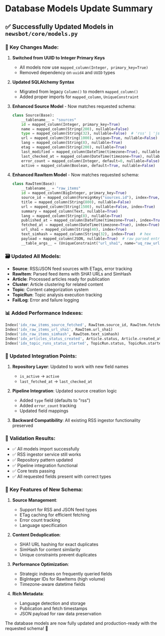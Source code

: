 # Database Models Update Summary

## ✅ Successfully Updated Models in `newsbot/core/models.py`

### 🔄 **Key Changes Made:**

1. **Switched from UUID to Integer Primary Keys** 
   - All models now use `mapped_column(Integer, primary_key=True)`
   - Removed dependency on `uuid4` and `UUID` types

2. **Updated SQLAlchemy Syntax**
   - Migrated from legacy `Column()` to modern `mapped_column()`
   - Added proper imports for `mapped_column`, `UniqueConstraint`

3. **Enhanced Source Model** - Now matches requested schema:
   ```python
   class Source(Base):
       __tablename__ = "sources"
       id = mapped_column(Integer, primary_key=True)
       name = mapped_column(String(200), nullable=False)
       type = mapped_column(String(32), nullable=False)  # 'rss' | 'json'
       url = mapped_column(String(1000), unique=True, nullable=False)
       lang = mapped_column(String(8), nullable=True)
       etag = mapped_column(String(200), nullable=True)
       last_modified = mapped_column(DateTime(timezone=True), nullable=True)
       last_checked_at = mapped_column(DateTime(timezone=True), nullable=True)
       error_count = mapped_column(Integer, default=0, nullable=False)
       active = mapped_column(Boolean, default=True, nullable=False)
   ```

4. **Enhanced RawItem Model** - Now matches requested schema:
   ```python
   class RawItem(Base):
       __tablename__ = "raw_items"
       id = mapped_column(BigInteger, primary_key=True)
       source_id = mapped_column(ForeignKey("sources.id"), index=True, nullable=False)
       title = mapped_column(String(800), nullable=False)
       url = mapped_column(String(1500), nullable=False, index=True)
       summary = mapped_column(Text, nullable=True)
       lang = mapped_column(String(8), nullable=True)
       published_at = mapped_column(DateTime(timezone=True), index=True)  # UTC
       fetched_at = mapped_column(DateTime(timezone=True), index=True)
       url_sha1 = mapped_column(String(40), index=True)
       text_simhash = mapped_column(String(32), index=True)  # hex
       payload = mapped_column(JSON, nullable=True)  # raw parsed entry
       __table_args__ = (UniqueConstraint("url_sha1", name="uq_raw_urlsha1"),)
   ```

### 🗃️ **Updated All Models:**

- **Source**: RSS/JSON feed sources with ETags, error tracking
- **RawItem**: Parsed feed items with SHA1 URLs and SimHash
- **Article**: Processed articles ready for publication
- **Cluster**: Article clustering for related content
- **Topic**: Content categorization system
- **TopicRun**: Topic analysis execution tracking
- **FailLog**: Error and failure logging

### 📊 **Added Performance Indexes:**

```python
Index('idx_raw_items_source_fetched', RawItem.source_id, RawItem.fetched_at)
Index('idx_raw_items_url_sha1', RawItem.url_sha1)
Index('idx_raw_items_simhash', RawItem.text_simhash)
Index('idx_articles_status_created', Article.status, Article.created_at)
Index('idx_topic_runs_status_started', TopicRun.status, TopicRun.started_at)
```

### 🔧 **Updated Integration Points:**

1. **Repository Layer**: Updated to work with new field names
   - `is_active` → `active`
   - `last_fetched_at` → `last_checked_at`

2. **Pipeline Integration**: Updated source creation logic
   - Added `type` field (defaults to "rss")
   - Added `error_count` tracking
   - Updated field mappings

3. **Backward Compatibility**: All existing RSS ingestor functionality preserved

### 🧪 **Validation Results:**

- ✅ All models import successfully
- ✅ RSS ingestor service still works
- ✅ Repository pattern updated
- ✅ Pipeline integration functional
- ✅ Core tests passing
- ✅ All requested fields present with correct types

### 🎯 **Key Features of New Schema:**

1. **Source Management**:
   - Support for RSS and JSON feed types
   - ETag caching for efficient fetching
   - Error count tracking
   - Language specification

2. **Content Deduplication**:
   - SHA1 URL hashing for exact duplicates
   - SimHash for content similarity
   - Unique constraints prevent duplicates

3. **Performance Optimization**:
   - Strategic indexes on frequently queried fields
   - BigInteger IDs for RawItems (high volume)
   - Timezone-aware datetime fields

4. **Rich Metadata**:
   - Language detection and storage
   - Publication and fetch timestamps
   - JSON payload for raw data preservation

The database models are now fully updated and production-ready with the requested schema! 🚀